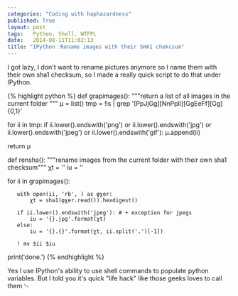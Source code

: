 ```yaml
---
categories: "Coding with haphazardness"
published: True
layout: post
tags:   Python, Shell, WTFPL
date:   2014-08-11T11:02:13
title: "IPython：Rename images with their SHA1 chekcsum"
---
```


I got lazy, I don't want to rename pictures anymore so I name them with their own sha1 checksum, so I made a really quick script to do that under IPython.

{% highlight python %}
def grapimages():
   """return a list of all images in the current folder """
   μ = list()
   tmp = !ls | grep '[PpJjGg][NnPpIi][GgEeFf][Gg]\{0,1\}'

   for ii in tmp:
       if ii.lower().endswith('png') or ii.lower().endswith('jpg') or ii.lower().endswith('jpeg') or ii.lower().endswith('gif'):
           μ.append(ii)

   return μ

def rensha():
   """rename images from the current folder with their own sha1 checksum"""
   χt = ''
   iu = ''

   for ii in grapimages():

       with open(ii, 'rb', ) as φχer:
           χt = sha1(φχer.read()).hexdigest()

       if ii.lower().endswith('jpeg'): # + exception for jpegs
           iu = '{}.jpg'.format(χt)
       else:
           iu = '{}.{}'.format(χt, ii.split('.')[-1])

       ! mv $ii $iu
   print('done.')
{% endhighlight %}

Yes I use IPython's ability to use shell commands to populate python variables. But I told you it's quick "life hack" like those geeks loves to call them
␄
